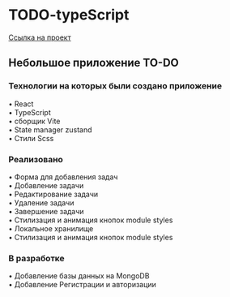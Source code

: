 # TODO-typeScript
<a href='https://remarkable-raindrop-3894d3.netlify.app/' target='_blank'>Ссылка на проект </a>

<h2>Небольшое приложение TO-DO</h2>

<h3>Технологии на которых были создано приложение</h3> 
•	React
<br>
• TypeScript
<br>
• сборщик Vite
<br>
• State manager zustand
<br>
• Стили Scss
<br>


<h3>Реализовано</h3>
•	Форма для добавления задач
<br>
• Добавление задачи
<br>
• Редактирование задачи
<br>
• Удаление задачи
<br>
• Завершение задачи
<br>
• Стилизация и анимация кнопок module styles
<br>
• Локальное хранилище
<br>
• Стилизация и анимация кнопок module styles

<h3>В разработке</h3>
• Добавление базы данных на MongoDB
<br>
• Добавление Регистрации и авторизации
